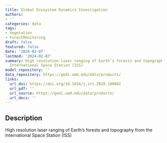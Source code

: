 ```yaml
---
title: Global Ecosystem Dynamics Investigation
authors:
- ''
categories: data
tags:
- Vegetation
- ForestMonitoring
draft: false
featured: false
date: '2024-02-07'
lastmod: '2024-02-07'
summary: High resolution laser ranging of Earth’s forests and topography from the
  International Space Station (ISS)
model_repository: ''
data_repository: https://gedi.umd.edu/data/products/
links:
  url_doi: https://doi.org/10.1016/j.srs.2020.100002
  url_pdf: ''
  url_source: https://gedi.umd.edu/data/products/
  url_docs: ''
---
```


## Description

High resolution laser ranging of Earth’s forests and topography from the International Space Station (ISS)

